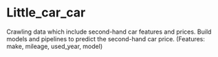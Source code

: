 # Little_car_car
Crawling data which include second-hand car features and prices. Build models and pipelines to predict the second-hand car price. (Features: make, mileage, used_year, model)
